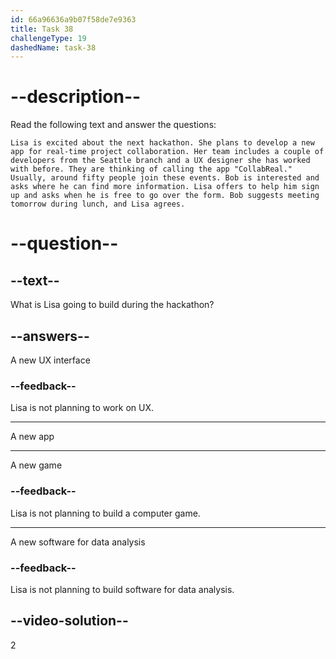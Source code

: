 ```yaml
---
id: 66a96636a9b07f58de7e9363
title: Task 38
challengeType: 19
dashedName: task-38
---
```


# --description--

Read the following text and answer the questions:

`Lisa is excited about the next hackathon. She plans to develop a new app for real-time project collaboration. Her team includes a couple of developers from the Seattle branch and a UX designer she has worked with before. They are thinking of calling the app "CollabReal." Usually, around fifty people join these events. Bob is interested and asks where he can find more information. Lisa offers to help him sign up and asks when he is free to go over the form. Bob suggests meeting tomorrow during lunch, and Lisa agrees.`

# --question--

## --text--

What is Lisa going to build during the hackathon?

## --answers--

A new UX interface

### --feedback--

Lisa is not planning to work on UX.

---

A new app

---

A new game

### --feedback--

Lisa is not planning to build a computer game.

---

A new software for data analysis

### --feedback--

Lisa is not planning to build software for data analysis.

## --video-solution--

2
